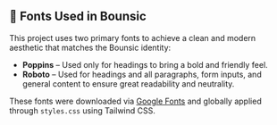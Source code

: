 ## 🎨 Fonts Used in Bounsic

This project uses two primary fonts to achieve a clean and modern aesthetic that matches the Bounsic identity:

- **Poppins** – Used only for headings to bring a bold and friendly feel.
- **Roboto** – Used for headings and all paragraphs, form inputs, and general content to ensure great readability and neutrality.

These fonts were downloaded via [Google Fonts](https://fonts.google.com/) and globally applied through `styles.css` using Tailwind CSS.
